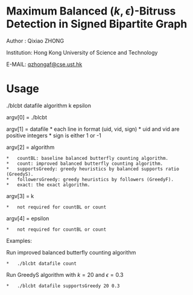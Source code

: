 # Maximum Balanced $(k, \epsilon)$-Bitruss Detection in Signed Bipartite Graph

Author : Qixiao ZHONG

Institution: Hong Kong University of Science and Technology

E-MAIL: qzhongaf@cse.ust.hk

# Usage
./blcbt datafile algorithm k epsilon

argv[0] = ./blcbt

argv[1] = datafile
	*   each line in format (uid, vid, sign)
    *   uid and vid are positive integers
    *   sign is either 1 or -1

argv[2] = algorithm

    *   countBL: baseline balanced butterfly counting algorithm.
    *   count: improved balanced butterfly counting algorithm.
    *   supportsGreedy: greedy heuristics by balanced supports ratio (GreedyS).
    *   followersGreedy: greedy heuristics by followers (GreedyF).
    *   exact: the exact algorithm.
	
argv[3] = k

    *   not required for countBL or count

	
argv[4] = epsilon

    *   not required for countBL or count
	
Examples:

Run improved balanced butterfly counting algorithm

	*   ./blcbt datafile count

Run GreedyS algorithm with $k = 20$ and $\epsilon = 0.3$ 
	
	*   ./blcbt datafile supportsGreedy 20 0.3